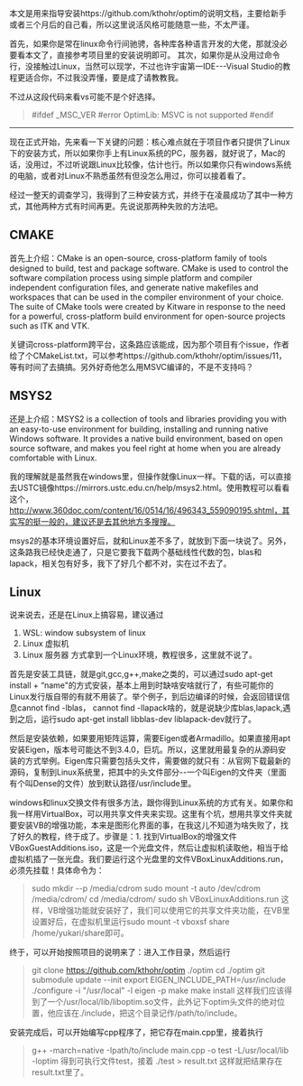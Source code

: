 本文是用来指导安装https://github.com/kthohr/optim的说明文档，主要给新手或者三个月后的自己看，所以这里说活风格可能随意一些，不太严谨。

首先，如果你是常在linux命令行间驰骋，各种库各种语言开发的大佬，那就没必要看本文了，直接参考项目里的安装说明即可。
其次，如果你是从没用过命令行，没接触过Linux，当然可以现学，不过也许宇宙第一IDE---Visual Studio的教程更适合你，不过我没弄懂，要是成了请教教我。

不过从这段代码来看vs可能不是个好选择。
>#ifdef _MSC_VER
>    #error OptimLib: MSVC is not supported
>#endif

----------------

现在正式开始，先来看一下关键的问题：核心难点就在于项目作者只提供了Linux下的安装方式，所以如果你手上有Linux系统的PC，服务器，就好说了，Mac的话，没用过，不过听说跟Linux比较像，估计也行。所以如果你只有windows系统的电脑，或者对Linux不熟悉虽然有但没怎么用过，你可以接着看了。

经过一整天的调查学习，我得到了三种安装方式，并终于在凌晨成功了其中一种方式，其他两种方式有时间再更。先说说那两种失败的方法吧。

## CMAKE

首先上介绍：CMake is an open-source, cross-platform family of tools designed to build, test and package software. CMake is used to control the software compilation process using simple platform and compiler independent configuration files, and generate native makefiles and workspaces that can be used in the compiler environment of your choice. The suite of CMake tools were created by Kitware in response to the need for a powerful, cross-platform build environment for open-source projects such as ITK and VTK.

关键词cross-platform跨平台，这条路应该能成，因为那个项目有个issue，作者给了个CMakeList.txt，可以参考https://github.com/kthohr/optim/issues/11，等有时间了去搞搞。另外好奇他怎么用MSVC编译的，不是不支持吗？

## MSYS2

还是上介绍：MSYS2 is a collection of tools and libraries providing you with an easy-to-use environment for building, installing and running native Windows software. It provides a native build environment, based on open source software, and makes you feel right at home when you are already comfortable with Linux. 

我的理解就是虽然我在windows里，但操作就像Linux一样。下载的话，可以直接去USTC镜像https://mirrors.ustc.edu.cn/help/msys2.html。使用教程可以看看这个，http://www.360doc.com/content/16/0514/16/496343_559090195.shtml，其实写的挺一般的，建议还是去其他地方多搜搜。

msys2的基本环境设置好后，就和Linux差不多了，就放到下面一块说了。另外，这条路我已经快走通了，只是它要我下载两个基础线性代数的包，blas和lapack，相关包有好多，我下了好几个都不对，实在过不去了。

## Linux

说来说去，还是在Linux上搞容易，建议通过
1. WSL: window subsystem of linux
2. Linux 虚拟机
3. Linux 服务器
方式拿到一个Linux环境，教程很多，这里就不说了。

首先是安装工具链，就是git,gcc,g++,make之类的，可以通过sudo apt-get install + “name"的方式安装，基本上用到时缺啥安啥就行了，有些可能你的Linux发行版自带的有就不用装了。举个例子，到后边编译的时候，会返回错误信息cannot find -lblas， cannot find -llapack啥的，就是说缺少库blas,lapack,遇到之后，运行sudo apt-get install libblas-dev liblapack-dev就行了。

然后是安装依赖，如果要用矩阵运算，需要Eigen或者Armadillo。如果直接用apt安装Eigen，版本号可能达不到3.4.0，巨坑。所以，这里就用最复杂的从源码安装的方式举例。Eigen库只需要包括头文件，需要做的就只有：从官网下载最新的源码，复制到Linux系统里，把其中的头文件部分--一个叫Eigen的文件夹（里面有个叫Dense的文件）放到默认路径/usr/include里。

windows和linux交换文件有很多方法，跟你得到Linux系统的方式有关。如果你和我一样用VirtualBox，可以用共享文件夹来实现。这里有个坑，想用共享文件夹就要安装VB的增强功能，本来是图形化界面的事，在我这儿不知道为啥失败了，找了好久的教程，终于成了。步骤是：1. 找到VirtualBox的增强文件 VBoxGuestAdditions.iso，这是一个光盘文件，然后让虚拟机读取他，相当于给虚拟机插了一张光盘。我们要运行这个光盘里的文件VBoxLinuxAdditions.run， 必须先挂载！具体命令为：
>sudo mkdir --p /media/cdrom
>sudo mount -t auto /dev/cdrom /media/cdrom/
>cd /media/cdrom/
>sudo sh VBoxLinuxAdditions.run
这样，VB增强功能就安装好了，我们可以使用它的共享文件夹功能，在VB里设置好后，在虚拟机里运行sudo mount -t  vboxsf  share /home/yukari/share即可。

终于，可以开始按照项目的说明来了：进入工作目录，然后运行
>git clone https://github.com/kthohr/optim ./optim
>cd ./optim
>git submodule update --init
>export EIGEN_INCLUDE_PATH=/usr/include
>./configure -i "/usr/local" -l eigen -p
>make
>make install
这样我们应该得到了一个/usr/local/lib/liboptim.so文件，此外记下optim头文件的绝对位置，他应该在./include，把这个目录记作/path/to/include。

安装完成后，可以开始编写cpp程序了，把它存在main.cpp里，接着执行
>g++ -march=native -Ipath/to/include main.cpp -o test -L/usr/local/lib -loptim
得到可执行文件test，接着
>./test > result.txt
这样就把结果存在result.txt里了。
